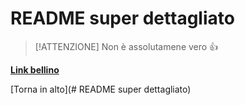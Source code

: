 # README super dettagliato

> [!ATTENZIONE]
> Non è assolutamene vero 👍

**[Link bellino](https://www.itsprodigi.it/corsi/system-cybersecurity/)**


[Torna in alto](# README super dettagliato)
